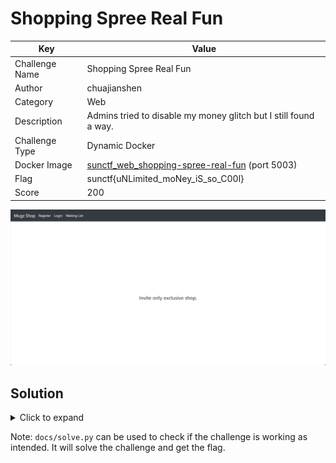 # Shopping Spree Real Fun

| Key            | Value                                                                                                                                          |
|----------------|------------------------------------------------------------------------------------------------------------------------------------------------|
| Challenge Name | Shopping Spree Real Fun                                                                                                                        |
| Author         | chuajianshen                                                                                                                                   |
| Category       | Web                                                                                                                                            |
| Description    | Admins tried to disable my money glitch but I still found a way.                                                                               |
| Challenge Type | Dynamic Docker                                                                                                                                 |
| Docker Image   | [sunctf_web_shopping-spree-real-fun](https://hub.docker.com/repository/docker/jaredliw/sunctf_web_shopping-spree-real-fun/general) (port 5003) |
| Flag           | sunctf{uNLimited_moNey_iS_so_C00l}                                                                                                             |
| Score          | 200                                                                                                                                            |

![Screenshot](docs/screenshot.png)

## Solution

<details>
<summary>Click to expand</summary>

1) Trick the server to hit the registration endpoint, as only admins are allowed to register an account. Use tool like
   Burp Suite to intercept the requests. Notice the `path` parameter in the `/invite` request? We can change the
   `/admin` to `/register?username=shen%26password=shen`. The `%26` is the URL-encoded form of `&`.
2) Each user has only \$50, which is not enough to buy the flag with a price of \$100. To get more \$\$\$, buy a
   negative quantity of mugs. For example, buying -5 mugs will deduct `$10 * (-5) = -$50`. Deducting a negative amount
   will add to your account balance.
3) Buy the flag and look for the flag in `/account`.

> Related: *Server Side Request Forgery (SSRF)*, *Business Logic Flaw*

</details>

Note: `docs/solve.py` can be used to check if the challenge is working as intended. It will solve the challenge and get
the flag.